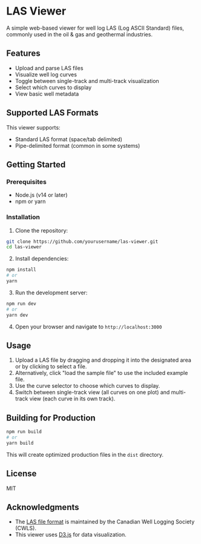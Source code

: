 # LAS Viewer

A simple web-based viewer for well log LAS (Log ASCII Standard) files, commonly used in the oil & gas and geothermal industries.

## Features

- Upload and parse LAS files
- Visualize well log curves
- Toggle between single-track and multi-track visualization
- Select which curves to display
- View basic well metadata

## Supported LAS Formats

This viewer supports:
- Standard LAS format (space/tab delimited)
- Pipe-delimited format (common in some systems)

## Getting Started

### Prerequisites

- Node.js (v14 or later)
- npm or yarn

### Installation

1. Clone the repository:
```bash
git clone https://github.com/yourusername/las-viewer.git
cd las-viewer
```

2. Install dependencies:
```bash
npm install
# or
yarn
```

3. Run the development server:
```bash
npm run dev
# or
yarn dev
```

4. Open your browser and navigate to `http://localhost:3000`

## Usage

1. Upload a LAS file by dragging and dropping it into the designated area or by clicking to select a file.
2. Alternatively, click "load the sample file" to use the included example file.
3. Use the curve selector to choose which curves to display.
4. Switch between single-track view (all curves on one plot) and multi-track view (each curve in its own track).

## Building for Production

```bash
npm run build
# or
yarn build
```

This will create optimized production files in the `dist` directory.

## License

MIT

## Acknowledgments

- The [LAS file format](https://www.cwls.org/products/#products-las) is maintained by the Canadian Well Logging Society (CWLS).
- This viewer uses [D3.js](https://d3js.org/) for data visualization. 